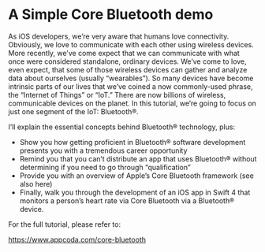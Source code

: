 # A Simple Core Bluetooth demo

As iOS developers, we’re very aware that humans love connectivity. Obviously, we love to communicate with each other using wireless devices. More recently, we’ve come expect that we can communicate with what once were considered standalone, ordinary devices. We’ve come to love, even expect, that some of those wireless devices can gather and analyze data about ourselves (usually “wearables”). So many devices have become intrinsic parts of our lives that we’ve coined a now commonly-used phrase, the “Internet of Things” or “IoT.” There are now billions of wireless, communicable devices on the planet. In this tutorial, we’re going to focus on just one segment of the IoT: Bluetooth®.

I’ll explain the essential concepts behind Bluetooth® technology, plus:

* Show you how getting proficient in Bluetooth® software development presents you with a tremendous career opportunity
* Remind you that you can’t distribute an app that uses Bluetooth® without determining if you need to go through “qualification”
* Provide you with an overview of Apple’s Core Bluetooth framework (see also here)
* Finally, walk you through the development of an iOS app in Swift 4 that monitors a person’s heart rate via Core Bluetooth via a Bluetooth® device.

For the full tutorial, please refer to: 

https://www.appcoda.com/core-bluetooth



